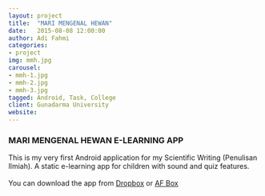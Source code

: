 ```yaml
---
layout: project
title:  "MARI MENGENAL HEWAN"
date:   2015-08-08 12:00:00
author: Adi Fahmi
categories:
- project
img: mmh.jpg
carousel:
- mmh-1.jpg
- mmh-2.jpg
- mmh-3.jpg
tagged: Android, Task, College
client: Gunadarma University
website:
---
```

<h3>MARI MENGENAL HEWAN E-LEARNING APP</h3>
This is my very first Android application for my Scientific Writing (Penulisan Ilmiah). A static e-learning app for children with sound and quiz features. <br><br>
You can download the app from <a href="https://www.dropbox.com/s/6l9thckuqtd5jg3/Mari_Mengenal_Hewan_V_1.0.2.apk?dl=0" target="_blank">Dropbox</a> or <a href="http://adifahmi.orgfree.com/afbox/index.php/Download/get_file/Do9285Yhsi" target="_blank">AF Box</a>
